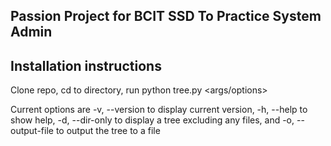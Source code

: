 ## Passion Project for BCIT SSD To Practice System Admin

## Installation instructions

Clone repo, cd to directory, run python tree.py <args/options>

Current options are -v, --version to display current version, -h, --help to show help, -d, --dir-only to display a tree excluding any files, and -o, --output-file <filename> to output the tree to a file

